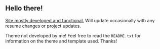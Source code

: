 ## Hello there! 

[Site mostly developed and functional.](https://mgsalama.github.io) Will update occasionally with any resume changes or project updates.

Theme not developed by me! Feel free to read the `README.txt` for information on the theme and template used. Thanks!
